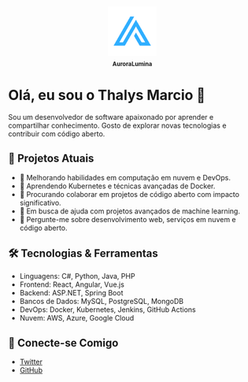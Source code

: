 <div align="center">
  <a href="https://github.com/auroralumina">
    <img src="https://raw.githubusercontent.com/AuroraLumina/.github/main/images/aurora.svg" width="100" />
  </a>
  <br />
  <sub><b>AuroraLumina</b></sub>
</div>

# Olá, eu sou o Thalys Marcio 👋

Sou um desenvolvedor de software apaixonado por aprender e compartilhar conhecimento. Gosto de explorar novas tecnologias e contribuir com código aberto.

## 🚀 Projetos Atuais
- 🔭 Melhorando habilidades em computação em nuvem e DevOps.
- 🌱 Aprendendo Kubernetes e técnicas avançadas de Docker.
- 👯 Procurando colaborar em projetos de código aberto com impacto significativo.
- 🤔 Em busca de ajuda com projetos avançados de machine learning.
- 💬 Pergunte-me sobre desenvolvimento web, serviços em nuvem e código aberto.

## 🛠️ Tecnologias & Ferramentas
- Linguagens: C#, Python, Java, PHP
- Frontend: React, Angular, Vue.js
- Backend: ASP.NET, Spring Boot
- Bancos de Dados: MySQL, PostgreSQL, MongoDB
- DevOps: Docker, Kubernetes, Jenkins, GitHub Actions
- Nuvem: AWS, Azure, Google Cloud

## 🔗 Conecte-se Comigo
- [Twitter](https://twitter.com/thalysmarciobn)
- [GitHub](https://github.com/thalysmarciobn)
``` ▋

